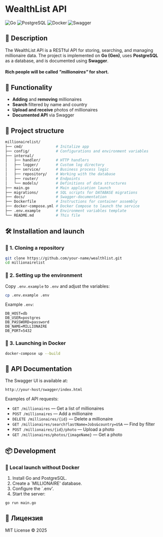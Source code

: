 # WealthList API

![Go](https://img.shields.io/badge/Go-1.23.4-blue) ![PostgreSQL](https://img.shields.io/badge/PostgreSQL-16-blue) ![Docker](https://img.shields.io/badge/Docker-✓-blue) ![Swagger](https://img.shields.io/badge/Swagger-✓-green)

## 📌 Description
The WealthList API is a RESTful API for storing, searching, and managing millionaire data. The project is implemented on **Go (Gen)**, uses **PostgreSQL** as a database, and is documented using **Swagger**.

#### Rich people will be called  *"millionaires"* for short.

## 🚀 Functionality
- **Adding** and **removing** millionaires
- **Search** filtered by name and country
- **Upload and receive** photos of millionaires
- **Documented API** via Swagger

## 📂 Project structure
```bash
millionairelist/
├── cmd/               # Initalize app
├── config/            # Configurations and environment variables
├── internal/
│   ├── handler/       # HTTP handlers
│   ├── logger/        # Custom log directory
│   ├── service/       # Business process logic
│   ├── repository/    # Working with the database
│   ├── router/        # Endpoints
│   └── models/        # Definitions of data structures
├── main.go            # Main application launch
├── migrations/        # SQL scripts for DATABASE migrations
├── docs/              # Swagger-documentation
├── Dockerfile         # Instructions for container assembly
├── docker-compose.yml # Docker Compose to launch the service
├── .env.example       # Environment variables template
└── README.md          # This file
```

## 🛠️ Installation and launch
### 🔹 1. Cloning a repository
```sh
git clone https://github.com/your-name/wealthlist.git
cd millionairelist
```

### 🔹 2. Setting up the environment
Copy `.env.example` to `.env` and adjust the variables:
```sh
cp .env.example .env
```

Example `.env`:
```env
DB_HOST=db
DB_USER=postgres
DB_PASSWORD=password
DB_NAME=MILLIONAIRE
DB_PORT=5432
```

### 🔹 3. Launching in Docker
```sh
docker-compose up --build
```

## 📖 API Documentation
The Swagger UI is available at:
```
http://your-host/swagger/index.html
```

Examples of API requests:
- `GET /millionaires` — Get a list of millionaires
- `POST /millionaires` — Add a millionaire
- `DELETE /millionaires/{id}` — Delete a millionaire
- `GET /millionaires/search?lastName=Jobs&country=USA` — Find by filter
- `POST /millionaires/{id}/photo` — Upload a photo
- `GET /millionaires/photos/{imageName}` — Get a photo

## 📦 Development
### 🔹 Local launch without Docker
1. Install Go and PostgreSQL.
2. Create a `MILLIONAIRE' database.
3. Configure the `.env'.
4. Start the server:
```sh
go run main.go
```

## 📜 Лицензия
MIT License © 2025


